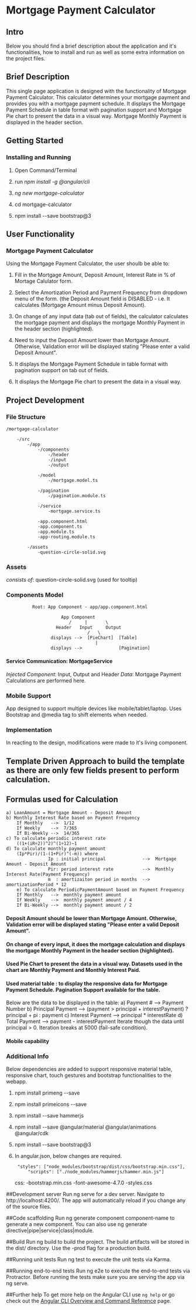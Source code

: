 # Mortgage Payment Calculator

## Intro

Below you should find a brief description about the application and it's functionalities, how to install and run as well as some extra information on the project files.

## Brief Description

This single page application is designed with the functionality of Mortgage Payment Calculator. This calculator determines your mortgage payment and provides you with a mortgage payment schedule. 
It displays the Mortgage Payment Schedule in table format with pagination support and Mortgage Pie chart to present the data in a visual way. Mortgage Monthly Payment is displayed in the header section.

## Getting Started

### Installing and Running

1. Open Command/Terminal

2. run *npm install -g @angular/cli*

3. *ng new mortgage-calculator* 

4. cd mortgage-calculator

5. npm install --save bootstrap@3

## User Functionality

### Mortgage Payment Calculator

Using the Mortgage Payment Calculator, the user shoulb be able to:

1. Fill in the Mortgage Amount, Deposit Amount, Interest Rate in % of Mortage Calulator form.

2. Select the Amortization Period and Payment Frequency from dropdown menu of the form. (the Deposit Amount field is DISABLED - i.e. It calculates (Mortgage Amount minus Deposit Amount).

3. On change of any input data (tab out of fields), the calculator calculates the mortgage payment and displays the mortgage Monthly Payment in the header section (highlighted).

4. Need to input the Deposit Amount lower than Mortgage Amount. Otherwise, Validation error will be displayed stating "Please enter a valid Deposit Amount".

4. It displays the Mortgage Payment Schedule in table format with pagination support on tab out of fields.

5. It displays the Mortgage Pie chart to present the data in a visual way.

## Project Development

### File Structure

```
/mortgage-calculator

	-/src
		-/app
			-/components
				-/header
				-/input
				-/output
			
			-/model
				-/mortgage.model.ts

			-/pagination
				-/pagination.module.ts

			-/service
				-mortgage.service.ts

			-app.component.html
			-app.component.ts
			-app.module.ts
			-app-routing.module.ts

		-/assets
			-question-circle-solid.svg
```

### Assets
*consists of*: question-circle-solid.svg (used for tooltip)

### Components Model
	  	      
	  	      Root: App Component - app/app.component.html

						 App Component
					    	/     |       \
					   Header   Input     Output
							       /   \    						
					 displays -->  [PieChart]  [Table] 
								      |
					 displays -->              [Pagination]       
				  				

#### Service Communication: MortgageService

*Injected Component*: Input, Output and Header
*Data*: Mortgage Payment Calculations are performed here.

### Mobile Support

App designed to support multiple devices like mobile/tablet/laptop. Uses Bootstrap and @media tag to shift elements when needed.

### Implementation

In reacting to the design, modifications were made to it's living component.

## Template Driven Approach to build the template as there are only few fields present to perform calculation.

## Formulas used for Calculation

	a) LoanAmount = Mortgage Amount - Deposit Amount
	b) Monthly Interest Rate based on Payment Frequency
		If Monthly   -->  1/12
		If Weekly    -->  7/365
		If Bi-Weekly -->  14/365
	c) To calculate periodic interest rate
		((1+(iR÷2))^2)^(1÷12)−1
	d) To calculate monthly payment amount
		(Ip*Pir)/(1-(1+Pir)^(-m)) where 
					Ip : initial principal 		        -->  Mortgage Amount - Deposit Amount
					Pir: period interest rate	        -->  Monthly Interest Rate(Payment Frequency)
					m  : amortizaiton period in months  -->  amortizationPeriod * 12
        e) To calculate PeriodicPaymentAmount based on Payment Frequency
		If Monthly   -->  monthly payment amount
		If Weekly    -->  monthly payment amount / 4
		If Bi-Weekly -->  monthly payment amount / 2
    

#### Deposit Amount should be lower than Mortgage Amount. Otherwise, Validation error will be displayed stating "Please enter a valid Deposit Amount".

#### On change of every input, it does the mortgage calculation and displays the mortgage Monthly Payment in the header section (highlighted).

#### Used Pie Chart to present the data in a visual way. Datasets used in the chart are Monthly Payment and Monthly Interest Paid.

#### Used material table : <mat-table> to display the responsive data for Mortgage Payment Schedule. Pagination Support available for the table.
   Below are the data to be displayed in the table:
	a) Payment #          -->  Payment Number
	b) Principal Payment  -->  (payment > principal + interestPayment) ? principal + pi : payment
	c) Interest Payment   -->  principal * interestRate
	d) Total Payment      -->  payment - interestPayment
Iterate though the data until principal > 0. Iteration breaks at 5000 (fail-safe condition).	

#### Mobile capability

### Additional Info

Below dependencies are added to support responsive material table, responsive chart, touch gestures and bootstrap functionalities to the webapp.

1. npm install primeng --save

2. npm install primeicons --save

3. npm install --save hammerjs

4. npm install --save @angular/material @angular/animations @angular/cdk

5. npm install --save bootstrap@3

6. In angular.json, below changes are required.

 	    "styles": ["node_modules/bootstrap/dist/css/bootstrap.min.css"],
            "scripts": ["./node_modules/hammerjs/hammer.min.js"]

	css:
	    -bootstrap.min.css
            -font-awesome-4.7.0
	    -styles.css

##Development server
Run ng serve for a dev server. Navigate to http://localhost:4200/. The app will automatically reload if you change any of the source files.

##Code scaffolding
Run ng generate component component-name to generate a new component. You can also use ng generate directive|pipe|service|class|module.

##Build
Run ng build to build the project. The build artifacts will be stored in the dist/ directory. Use the -prod flag for a production build.

##Running unit tests
Run ng test to execute the unit tests via Karma.

##Running end-to-end tests
Run ng e2e to execute the end-to-end tests via Protractor. Before running the tests make sure you are serving the app via ng serve.

##Further help
To get more help on the Angular CLI use `ng help` or go check out the [Angular CLI Overview and Command Reference](https://angular.io/cli) page.
	
